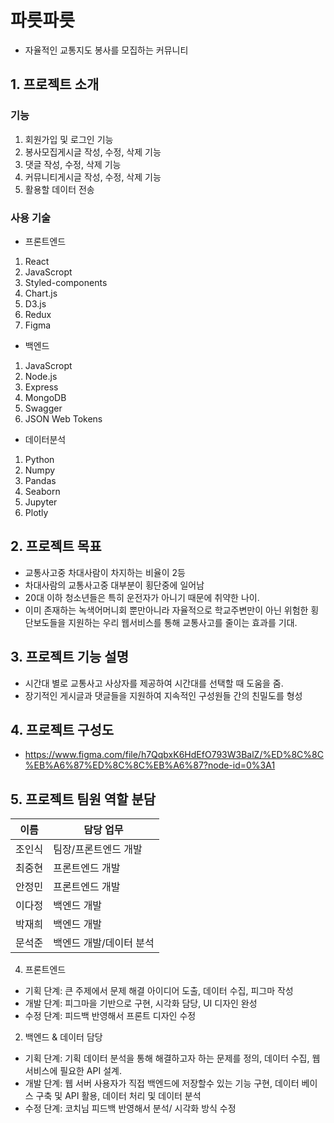 # 파릇파릇

- 자율적인 교통지도 봉사를 모집하는 커뮤니티

## 1. 프로젝트 소개

### 기능

1. 회원가입 및 로그인 기능
2. 봉사모집게시글 작성, 수정, 삭제 기능
3. 댓글 작성, 수정, 삭제 기능
4. 커뮤니티게시글 작성, 수정, 삭제 기능
5. 활용할 데이터 전송

### 사용 기술

- 프론트엔드

1. React
2. JavaScropt
3. Styled-components
4. Chart.js
5. D3.js
6. Redux
7. Figma

- 백엔드

1. JavaScropt
2. Node.js
3. Express
4. MongoDB
5. Swagger
6. JSON Web Tokens

- 데이터분석

1. Python
2. Numpy
3. Pandas
4. Seaborn
5. Jupyter
6. Plotly

## 2. 프로젝트 목표

- 교통사고중 차대사람이 차지하는 비율이 2등
- 차대사람의 교통사고중 대부분이 횡단중에 일어남
- 20대 이하 청소년들은 특히 운전자가 아니기 때문에 취약한 나이.
- 이미 존재하는 녹색어머니회 뿐만아니라 자율적으로 학교주변만이 아닌 위험한 횡단보도들을 지원하는 우리 웹서비스를 통해 교통사고를 줄이는 효과를 기대.

## 3. 프로젝트 기능 설명

- 시간대 별로 교통사고 사상자를 제공하여 시간대를 선택할 때 도움을 줌.
- 장기적인 게시글과 댓글들을 지원하여 지속적인 구성원들 간의 친밀도를 형성

## 4. 프로젝트 구성도

- https://www.figma.com/file/h7QqbxK6HdEfO793W3BalZ/%ED%8C%8C%EB%A6%87%ED%8C%8C%EB%A6%87?node-id=0%3A1

## 5. 프로젝트 팀원 역할 분담

| 이름   | 담당 업무               |
| ------ | ----------------------- |
| 조인식 | 팀장/프론트엔드 개발    |
| 최중현 | 프론트엔드 개발         |
| 안정민 | 프론트엔드 개발         |
| 이다정 | 백엔드 개발             |
| 박재희 | 백엔드 개발             |
| 문석준 | 백엔드 개발/데이터 분석 |


4. 프론트엔드

- 기획 단계: 큰 주제에서 문제 해결 아이디어 도출, 데이터 수집, 피그마 작성
- 개발 단계: 피그마을 기반으로 구현, 시각화 담당, UI 디자인 완성
- 수정 단계: 피드백 반영해서 프론트 디자인 수정

2. 백엔드 & 데이터 담당

- 기획 단계: 기획 데이터 분석을 통해 해결하고자 하는 문제를 정의, 데이터 수집, 웹서비스에 필요한 API 설계.
- 개발 단계: 웹 서버 사용자가 직접 백엔드에 저장할수 있는 기능 구현, 데이터 베이스 구축 및 API 활용, 데이터 처리 및 데이터 분석
- 수정 단계: 코치님 피드백 반영해서 분석/ 시각화 방식 수정

